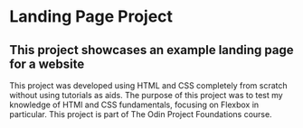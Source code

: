 # Landing Page Project

## This project showcases an example landing page for a website

This project was developed using HTML and CSS completely from scratch without using tutorials as aids. The purpose of this project was to test my knowledge of HTMl and CSS fundamentals, focusing on Flexbox in particular. This project is part of The Odin Project Foundations course.